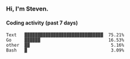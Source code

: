 ### Hi, I'm Steven.

#### Coding activity (past 7 days)
```
Text   ▓▓▓▓▓▓▓▓▓▓▓▓▓▓▓▓▓▓▓▓▓▓▓▓▓▓▓▓▓▓  75.21%
Go     ▓▓▓▓▓▓                          16.53%
other  ▓▓                               5.16%
Bash   ▓                                3.09%
```
